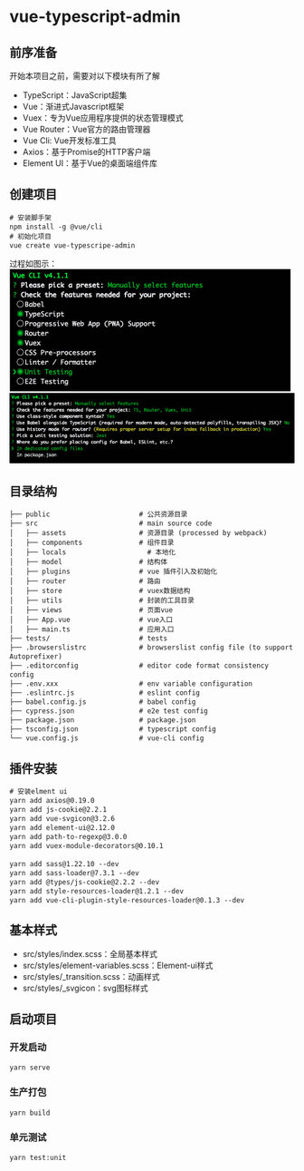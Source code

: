 # vue-typescript-admin

## 前序准备
开始本项目之前，需要对以下模块有所了解
- TypeScript：JavaScript超集
- Vue：渐进式Javascript框架
- Vuex：专为Vue应用程序提供的状态管理模式
- Vue Router：Vue官方的路由管理器
- Vue Cli: Vue开发标准工具
- Axios：基于Promise的HTTP客户端
- Element UI：基于Vue的桌面端组件库

## 创建项目
```
# 安装脚手架
npm install -g @vue/cli
# 初始化项目
vue create vue-typescripe-admin
```
过程如图示：
![init](./public/img/Snipaste_2019-12-19_16-45-11.png)
![init](./public/img/Snipaste_2019-12-19_16-47-49.png)

## 目录结构

```
├── public                      # 公共资源目录
├── src                         # main source code
│   ├── assets                 	# 资源目录 (processed by webpack)
│   ├── components             	# 组件目录
│   ├── locals             		  # 本地化
│   ├── model                  	# 结构体
│   ├── plugins                	# vue 插件引入及初始化
│   ├── router                 	# 路由
│   ├── store                  	# vuex数据结构
│   ├── utils                 	# 封装的工具目录
│   ├── views                  	# 页面vue
│   ├── App.vue                	# vue入口
│   ├── main.ts                	# 应用入口
├── tests/                     	# tests
├── .browserslistrc            	# browserslist config file (to support Autoprefixer)
├── .editorconfig              	# editor code format consistency config
├── .env.xxx                   	# env variable configuration
├── .eslintrc.js               	# eslint config
├── babel.config.js            	# babel config
├── cypress.json               	# e2e test config
├── package.json               	# package.json
├── tsconfig.json              	# typescript config
└── vue.config.js              	# vue-cli config
```

## 插件安装
```
# 安装elment ui
yarn add axios@0.19.0
yarn add js-cookie@2.2.1
yarn add vue-svgicon@3.2.6
yarn add element-ui@2.12.0
yarn add path-to-regexp@3.0.0
yarn add vuex-module-decorators@0.10.1

yarn add sass@1.22.10 --dev
yarn add sass-loader@7.3.1 --dev
yarn add @types/js-cookie@2.2.2 --dev
yarn add style-resources-loader@1.2.1 --dev
yarn add vue-cli-plugin-style-resources-loader@0.1.3 --dev

```

## 基本样式
- src/styles/index.scss：全局基本样式
- src/styles/element-variables.scss：Element-ui样式
- src/styles/_transition.scss：动画样式
- src/styles/_svgicon：svg图标样式

## 启动项目
### 开发启动
```
yarn serve
```

### 生产打包
```
yarn build
```

### 单元测试
```
yarn test:unit
```